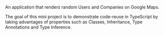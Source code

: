 An application that renders random Users and Companies on Google Maps.

The goal of this mini project is to demonstrate code-reuse in TypeScript by taking advantages of properties such as Classes, Inheritance, Type Annotations and Type Inference.
